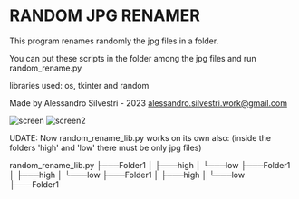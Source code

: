 
# RANDOM JPG RENAMER
This program renames randomly the jpg files in a folder.

You can put these scripts in the folder among the jpg files and run random_rename.py

libraries used: os, tkinter and random

Made by Alessandro Silvestri - 2023 <alessandro.silvestri.work@gmail.com>

![screen](https://user-images.githubusercontent.com/103107872/215431256-729f5110-f77a-4511-b59f-e713676542b8.png)
![screen2](https://user-images.githubusercontent.com/103107872/215431652-b01428f7-2dba-4c9f-abfe-3e2e99ea9203.png)

UDATE:
Now random_rename_lib.py works on its own also:
(inside the folders 'high' and 'low' there must be only jpg files)

random_rename_lib.py
├───Folder1
│   ├───high
│   └───low
├───Folder1
│   ├───high
│   └───low
├───Folder1
│   ├───high
│   └───low
├───Folder1
